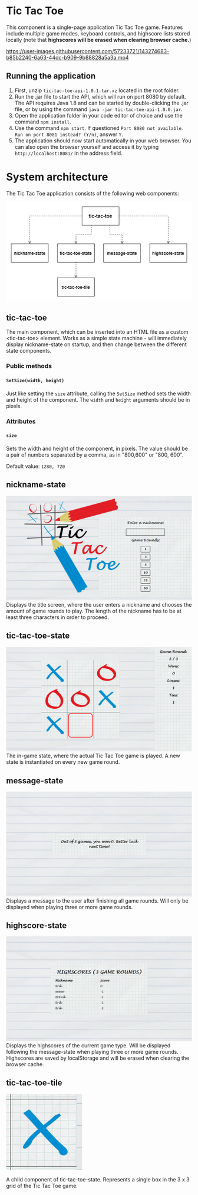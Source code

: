 # Tic Tac Toe
This component is a single-page application Tic Tac Toe game. Features include multiple game modes, keyboard controls, and highscore lists stored locally (note that <b>highscores will be erased when clearing browser cache.</b>)

https://user-images.githubusercontent.com/57233721/143274683-b85b2240-6a63-44dc-b909-9b88828a5a3a.mp4

## Running the application

1. First, unzip `tic-tac-toe-api-1.0.1.tar.xz` located in the root folder.
2. Run the .jar file to start the API, which will run on port 8080 by default. The API requires Java 1.8 and can be started by double-clicking the .jar file, or by using the command `java -jar tic-tac-toe-api-1.0.0.jar`.
3. Open the application folder in your code editor of choice and use the command `npm install`.
4. Use the command `npm start`. If questioned `Port 8080 not available. Run on port 8081 instead? (Y/n)`, answer `Y`.
5. The application should now start automatically in your web browser. You can also open the browser yourself and access it by typing `http://localhost:8081/` in the address field.

# System architecture
The Tic Tac Toe application consists of the following web components:

![System architecture diagram](./public/img/tic-tac-toe-components.jpg)

## tic-tac-toe
The main component, which can be inserted into an HTML file as a custom \<tic-tac-toe\> element. Works as a simple state machine - will immediately display nickname-state on startup, and then change between the different state components. 

### Public methods

#### `SetSize(width, height)`
Just like setting the `size` attribute, calling the `SetSize` method sets the width and height of the component. The `width` and `height` arguments should be in pixels.

### Attributes

#### `size`
Sets the width and height of the component, in pixels. The value should be a pair of numbers separated by a comma, as in "800,600" or "800, 600".

Default value: `1280, 720`

## nickname-state
![Screenshot - nickname-state](./public/img/screenshot-nickname-state.jpg)
Displays the title screen, where the user enters a nickname and chooses the amount of game rounds to play. The length of the nickname has to be at least three characters in order to proceed.

## tic-tac-toe-state
![Screenshot - tic-tac-toe-state](./public/img/screenshot-tic-tac-toe-state.jpg)
The in-game state, where the actual Tic Tac Toe game is played. A new state is instantiated on every new game round.

## message-state
![Screenshot - message-state](./public/img/screenshot-message-state.jpg)
Displays a message to the user after finishing all game rounds. Will only be displayed when playing three or more game rounds.

## highscore-state
![Screenshot - highscore-state](./public/img/screenshot-highscore-state.jpg)
Displays the highscores of the current game type. Will be displayed following the message-state when playing three or more game rounds. Highscores are saved by localStorage and will be erased when clearing the browser cache.

## tic-tac-toe-tile
![Screenshot - tic-tac-toe-tile](./public/img/screenshot-tic-tac-toe-tile.jpg)

A child component of tic-tac-toe-state. Represents a single box in the 3 x 3 grid of the Tic Tac Toe game.
